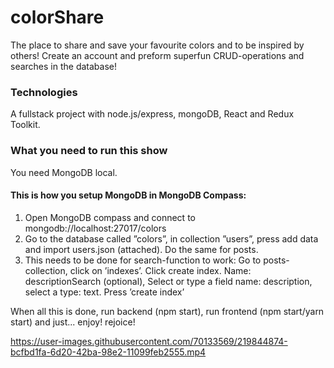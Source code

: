 # colorShare

The place to share and save your favourite colors and to be inspired by others!
Create an account and preform superfun CRUD-operations and searches in the database!

### Technologies

A fullstack project with node.js/express, mongoDB, React and Redux Toolkit.

### What you need to run this show

You need MongoDB local. 

#### This is how you setup MongoDB in MongoDB Compass:

1. Open MongoDB compass and connect to mongodb://localhost:27017/colors
2. Go to the database called  ”colors”, in collection ”users”, press add data and import users.json (attached). Do the same for posts.
3. This needs to be done for search-function to work: Go to posts-collection, click on ’indexes’. Click create index. Name: descriptionSearch (optional), Select or type a field name: description, select a type: text. Press ’create index’

When all this is done, run backend (npm start), run frontend (npm start/yarn start) and just... enjoy! rejoice!



https://user-images.githubusercontent.com/70133569/219844874-bcfbd1fa-6d20-42ba-98e2-11099feb2555.mp4
